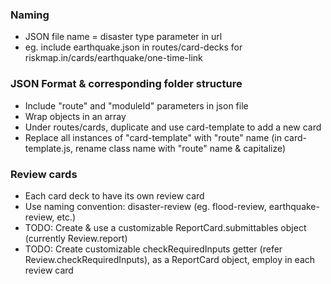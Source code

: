 ### Naming
* JSON file name = disaster type parameter in url
* eg. include earthquake.json in routes/card-decks for riskmap.in/cards/earthquake/one-time-link

### JSON Format & corresponding folder structure
* Include "route" and "moduleId" parameters in json file
* Wrap objects in an array
* Under routes/cards, duplicate and use card-template to add a new card
* Replace all instances of "card-template" with "route" name (in card-template.js, rename class name with "route" name & capitalize)

### Review cards
* Each card deck to have its own review card
* Use naming convention: disaster-review (eg. flood-review, earthquake-review, etc.)
* TODO: Create & use a customizable ReportCard.submittables object (currently Review.report)
* TODO: Create customizable checkRequiredInputs getter (refer Review.checkRequiredInputs), as a ReportCard object, employ in each review card
